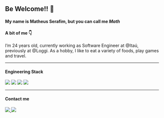 ## Be Welcome!! 👋

#### My name is Matheus Serafim, but you can call me _Math_

#### A bit of me 👇
I’m 24 years old, currently working as Software Engineer at @Itaú, previously at @Loggi. As a hobby, I like to eat a variety of foods, play games and travel.

---

#### Engineering Stack

<a>
  <img src="https://img.shields.io/badge/Spring-6DB33F?style=for-the-badge&logo=spring&logoColor=white"/>
</a>

<a>
  <img src="https://img.shields.io/badge/Kotlin-0095D5?&style=for-the-badge&logo=kotlin&logoColor=white"/>
</a>
<a>
  <img src="https://img.shields.io/badge/Python-3776AB?style=for-the-badge&logo=python&logoColor=white"/>
</a>
<a>
  <img src="https://img.shields.io/badge/Amazon_AWS-232F3E?style=for-the-badge&logo=amazon-aws&logoColor=white"/>
</a>

---

#### Contact me

<a href="https://mail.google.com/mail/u/1/#inbox?compose=CllgCKHRtlbnglpWBkjpVNLGwMwQPQvgRKBHKqcbsfQqGvvshQgWfLkKBrCcFxWTTVqjMMnRQxq" target="_blank">
  <img src="https://img.shields.io/badge/Gmail-D14836?style=for-the-badge&logo=gmail&logoColor=white"/>
</a>

<a href="https://www.linkedin.com/in/matheus-serafim/" target="_blank">
  <img src="https://img.shields.io/badge/LinkedIn-0077B5?style=for-the-badge&logo=linkedin&logoColor=white"/>
</a>


